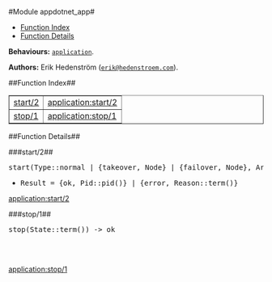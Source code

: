

#Module appdotnet_app#
* [Function Index](#index)
* [Function Details](#functions)


__Behaviours:__ [`application`](application.md).

__Authors:__ Erik Hedenstr&ouml;m ([`erik@hedenstroem.com`](mailto:erik@hedenstroem.com)).<a name="index"></a>

##Function Index##


<table width="100%" border="1" cellspacing="0" cellpadding="2" summary="function index"><tr><td valign="top"><a href="#start-2">start/2</a></td><td><a href="http://www.erlang.org/doc/apps/kernel/application.html#Module:start-2">application:start/2</a></td></tr><tr><td valign="top"><a href="#stop-1">stop/1</a></td><td><a href="http://www.erlang.org/doc/apps/kernel/application.html#Module:stop-1">application:stop/1</a></td></tr></table>


<a name="functions"></a>

##Function Details##

<a name="start-2"></a>

###start/2##


<pre>start(Type::normal | {takeover, Node} | {failover, Node}, Args::term()) -&gt; Result</pre>
<ul class="definitions"><li><pre>Result = {ok, Pid::pid()} | {error, Reason::term()}</pre></li></ul>

[application:start/2](http://www.erlang.org/doc/apps/kernel/application.html#Module:start-2)<a name="stop-1"></a>

###stop/1##


<pre>stop(State::term()) -&gt; ok</pre>
<br></br>


[application:stop/1](http://www.erlang.org/doc/apps/kernel/application.html#Module:stop-1)